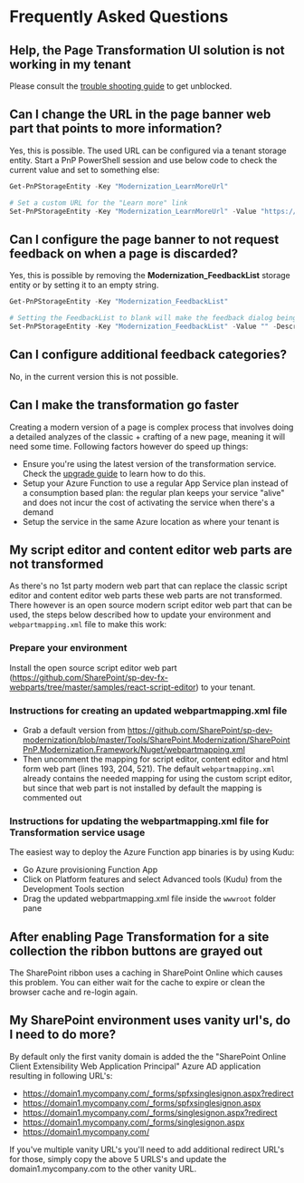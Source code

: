 
# Frequently Asked Questions

## Help, the Page Transformation UI solution is not working in my tenant

Please consult the [trouble shooting guide](troubleshootingguide.md) to get unblocked.

## Can I change the URL in the page banner web part that points to more information?

Yes, this is possible. The used URL can be configured via a tenant storage entity. Start a PnP PowerShell session and use below code to check the current value and set to something else:

```PowerShell
Get-PnPStorageEntity -Key "Modernization_LearnMoreUrl"

# Set a custom URL for the "Learn more" link
Set-PnPStorageEntity -Key "Modernization_LearnMoreUrl" -Value "https://aka.ms/sppnp-modernize" -Description "Url shown in the learn more link"  
```

## Can I configure the page banner to not request feedback on when a page is discarded?

Yes, this is possible by removing the **Modernization_FeedbackList** storage entity or by setting it to an empty string.

```PowerShell
Get-PnPStorageEntity -Key "Modernization_FeedbackList"

# Setting the FeedbackList to blank will make the feedback dialog being skipped
Set-PnPStorageEntity -Key "Modernization_FeedbackList" -Value "" -Description "Name of the created feedback list"
```

## Can I configure additional feedback categories?

No, in the current version this is not possible.

## Can I make the transformation go faster

Creating a modern version of a page is complex process that involves doing a detailed analyzes of the classic + crafting of a new page, meaning it will need some time. Following factors however do speed up things:

- Ensure you're using the latest version of the transformation service. Check the [upgrade guide](upgradeguide.md) to learn how to do this.
- Setup your Azure Function to use a regular App Service plan instead of a consumption based plan: the regular plan keeps your service "alive" and does not incur the cost of activating the service when there's a demand
- Setup the service in the same Azure location as where your tenant is

## My script editor and content editor web parts are not transformed

As there's no 1st party modern web part that can replace the classic script editor and content editor web parts these web parts are not transformed. There however is an open source modern script editor web part that can be used, the steps below described how to update your environment and `webpartmapping.xml` file to make this work:

### Prepare your environment

Install the open source script editor web part (https://github.com/SharePoint/sp-dev-fx-webparts/tree/master/samples/react-script-editor) to your tenant.

### Instructions for creating an updated webpartmapping.xml file

- Grab a default version from https://github.com/SharePoint/sp-dev-modernization/blob/master/Tools/SharePoint.Modernization/SharePointPnP.Modernization.Framework/Nuget/webpartmapping.xml
- Then uncomment the mapping for script editor, content editor and html form web part (lines 193, 204, 521). The default `webpartmapping.xml` already contains the needed mapping for using the custom script editor, but since that web part is not installed by default the mapping is commented out

### Instructions for updating the webpartmapping.xml file for Transformation service usage

The easiest way to deploy the Azure Function app binaries is by using Kudu:

- Go Azure provisioning Function App
- Click on Platform features and select Advanced tools (Kudu) from the Development Tools section
- Drag the updated webpartmapping.xml file inside the `wwwroot` folder pane

## After enabling Page Transformation for a site collection the ribbon buttons are grayed out

The SharePoint ribbon uses a caching in SharePoint Online which causes this problem. You can either wait for the cache to expire or clean the browser cache and re-login again.

## My SharePoint environment uses vanity url's, do I need to do more?

By default only the first vanity domain is added the the "SharePoint Online Client Extensibility Web Application Principal" Azure AD application resulting in following URL's:

 - https://domain1.mycompany.com/_forms/spfxsinglesignon.aspx?redirect
 - https://domain1.mycompany.com/_forms/spfxsinglesignon.aspx
 - https://domain1.mycompany.com/_forms/singlesignon.aspx?redirect
 - https://domain1.mycompany.com/_forms/singlesignon.aspx
 - https://domain1.mycompany.com/

If you've multiple vanity URL's you'll need to add additional redirect URL's for those, simply copy the above 5 URLS's and update the domain1.mycompany.com to the other vanity URL.
